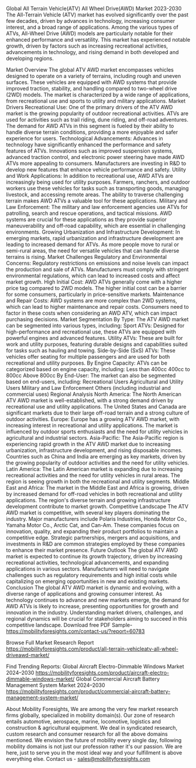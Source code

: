 Global All Terrain Vehicle(ATV) All Wheel Drive(AWD) Market 2023-2030
The All-Terrain Vehicle (ATV) market has evolved significantly over the past few decades, driven by advances in technology, increasing consumer interest, and a broad range of applications. Among the various types of ATVs, All-Wheel Drive (AWD) models are particularly notable for their enhanced performance and versatility. This market has experienced notable growth, driven by factors such as increasing recreational activities, advancements in technology, and rising demand in both developed and developing regions.

Market Overview
The global ATV AWD market encompasses vehicles designed to operate on a variety of terrains, including rough and uneven surfaces. These vehicles are equipped with AWD systems that provide improved traction, stability, and handling compared to two-wheel drive (2WD) models. The market is characterized by a wide range of applications, from recreational use and sports to utility and military applications.
Market Drivers
Recreational Use: One of the primary drivers of the ATV AWD market is the growing popularity of outdoor recreational activities. ATVs are used for activities such as trail riding, dune riding, and off-road adventures. The demand for AWD ATVs in this segment is fueled by their ability to handle diverse terrain conditions, providing a more enjoyable and safer experience for users.
Technological Advancements: Advances in technology have significantly enhanced the performance and safety features of ATVs. Innovations such as improved suspension systems, advanced traction control, and electronic power steering have made AWD ATVs more appealing to consumers. Manufacturers are investing in R&D to develop new features that enhance vehicle performance and safety.
Utility and Work Applications: In addition to recreational use, AWD ATVs are increasingly being used for utility purposes. Farmers, ranchers, and outdoor workers use these vehicles for tasks such as transporting goods, managing livestock, and accessing remote areas. The ability to traverse challenging terrain makes AWD ATVs a valuable tool for these applications.
Military and Law Enforcement: The military and law enforcement agencies use ATVs for patrolling, search and rescue operations, and tactical missions. AWD systems are crucial for these applications as they provide superior maneuverability and off-road capability, which are essential in challenging environments.
Growing Urbanization and Infrastructure Development: In emerging markets, rapid urbanization and infrastructure development are leading to increased demand for ATVs. As more people move to rural or semi-rural areas, the need for versatile vehicles that can handle diverse terrains is rising.
Market Challenges
Regulatory and Environmental Concerns: Regulatory restrictions on emissions and noise levels can impact the production and sale of ATVs. Manufacturers must comply with stringent environmental regulations, which can lead to increased costs and affect market growth.
High Initial Cost: AWD ATVs generally come with a higher price tag compared to 2WD models. The higher initial cost can be a barrier for some consumers, particularly in price-sensitive markets.
Maintenance and Repair Costs: AWD systems are more complex than 2WD systems, which can lead to higher maintenance and repair costs. Consumers need to factor in these costs when considering an AWD ATV, which can impact purchasing decisions.
Market Segmentation
By Type: The ATV AWD market can be segmented into various types, including:
Sport ATVs: Designed for high-performance and recreational use, these ATVs are equipped with powerful engines and advanced features.
Utility ATVs: These are built for work and utility purposes, featuring durable designs and capabilities suited for tasks such as hauling and towing.
Side-by-Side (SxS) ATVs: These vehicles offer seating for multiple passengers and are used for both recreational and utility purposes.
By Engine Capacity: ATVs can be categorized based on engine capacity, including:
Less than 400cc
400cc to 800cc
Above 800cc
By End-User: The market can also be segmented based on end-users, including:
Recreational Users
Agricultural and Utility Users
Military and Law Enforcement
Others (including industrial and commercial uses)
Regional Analysis
North America: The North American ATV AWD market is well-established, with a strong demand driven by recreational use and utility applications. The United States and Canada are significant markets due to their large off-road terrain and a strong culture of outdoor activities.
Europe: Europe has a growing ATV AWD market, with increasing interest in recreational and utility applications. The market is influenced by outdoor sports enthusiasts and the need for utility vehicles in agricultural and industrial sectors.
Asia-Pacific: The Asia-Pacific region is experiencing rapid growth in the ATV AWD market due to increasing urbanization, infrastructure development, and rising disposable incomes. Countries such as China and India are emerging as key markets, driven by the growing popularity of outdoor activities and the need for utility vehicles.
Latin America: The Latin American market is expanding due to increasing recreational activities and the need for utility vehicles in rural areas. The region is seeing growth in both the recreational and utility segments.
Middle East and Africa: The market in the Middle East and Africa is growing, driven by increased demand for off-road vehicles in both recreational and utility applications. The region's diverse terrain and growing infrastructure development contribute to market growth.
Competitive Landscape
The ATV AWD market is competitive, with several key players dominating the industry. Major manufacturers include Polaris Industries, Honda Motor Co., Yamaha Motor Co., Arctic Cat, and Can-Am. These companies focus on innovation, quality, and expanding their product portfolios to maintain a competitive edge. Strategic partnerships, mergers and acquisitions, and investments in R&D are common strategies employed by these companies to enhance their market presence.
Future Outlook
The global ATV AWD market is expected to continue its growth trajectory, driven by increasing recreational activities, technological advancements, and expanding applications in various sectors. Manufacturers will need to navigate challenges such as regulatory requirements and high initial costs while capitalizing on emerging opportunities in new and existing markets.
Conclusion
The global ATV AWD market is dynamic and evolving, with a diverse range of applications and growing consumer interest. As technology continues to advance and new markets emerge, the demand for AWD ATVs is likely to increase, presenting opportunities for growth and innovation in the industry. Understanding market drivers, challenges, and regional dynamics will be crucial for stakeholders aiming to succeed in this competitive landscape.
Download free PDF Sample-https://mobilityforesights.com/contact-us/?report=60783



Browse Full Market Research Report 
https://mobilityforesights.com/product/all-terrain-vehicleatv-all-wheel-driveawd-market/


Find Trending Reports:
Global Aircraft Electro-Dimmable Windows Market 2024–2030
https://mobilityforesights.com/product/aircraft-electro-dimmable-windows-market/
Global Commercial Aircraft Battery Management System Market 2024–2030
https://mobilityforesights.com/product/commercial-aircraft-battery-management-system-market/





About Mobility Foresights,
We are among the very few market research firms globally, specialized in mobility domain(s). Our zone of research entails automotive, aerospace, marine, locomotive, logistics and construction & agricultural equipment. We deal in syndicated research, custom research and consumer research for all the above domains mentioned.
We envision the future of mobility every single day, following mobility domains is not just our profession rather it's our passion. We are here, just to serve you in the most ideal way and your fulfillment is above everything else. Contact us -  sales@mobilityforesights.com 


